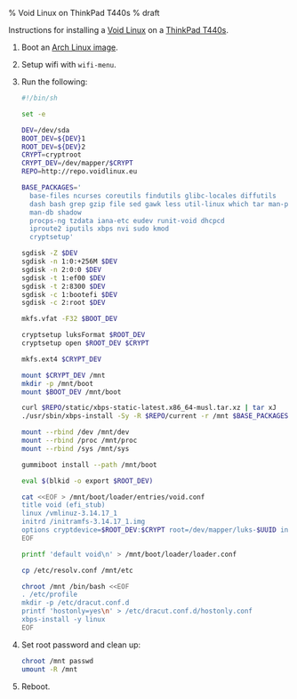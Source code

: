 % Void Linux on ThinkPad T440s
% draft

Instructions for installing a [Void Linux][] on a [ThinkPad T440s][t440s].

1. Boot an [Arch Linux image][arch].
2. Setup wifi with `wifi-menu`.
3. Run the following:

    ```sh
    #!/bin/sh

    set -e

    DEV=/dev/sda
    BOOT_DEV=${DEV}1
    ROOT_DEV=${DEV}2
    CRYPT=cryptroot
    CRYPT_DEV=/dev/mapper/$CRYPT
    REPO=http://repo.voidlinux.eu

    BASE_PACKAGES='
      base-files ncurses coreutils findutils glibc-locales diffutils
      dash bash grep gzip file sed gawk less util-linux which tar man-pages
      man-db shadow
      procps-ng tzdata iana-etc eudev runit-void dhcpcd
      iproute2 iputils xbps nvi sudo kmod
      cryptsetup'

    sgdisk -Z $DEV
    sgdisk -n 1:0:+256M $DEV
    sgdisk -n 2:0:0 $DEV
    sgdisk -t 1:ef00 $DEV
    sgdisk -t 2:8300 $DEV
    sgdisk -c 1:bootefi $DEV
    sgdisk -c 2:root $DEV

    mkfs.vfat -F32 $BOOT_DEV

    cryptsetup luksFormat $ROOT_DEV
    cryptsetup open $ROOT_DEV $CRYPT

    mkfs.ext4 $CRYPT_DEV

    mount $CRYPT_DEV /mnt
    mkdir -p /mnt/boot
    mount $BOOT_DEV /mnt/boot

    curl $REPO/static/xbps-static-latest.x86_64-musl.tar.xz | tar xJ
    ./usr/sbin/xbps-install -Sy -R $REPO/current -r /mnt $BASE_PACKAGES

    mount --rbind /dev /mnt/dev
    mount --rbind /proc /mnt/proc
    mount --rbind /sys /mnt/sys

    gummiboot install --path /mnt/boot

    eval $(blkid -o export $ROOT_DEV)

    cat <<EOF > /mnt/boot/loader/entries/void.conf
    title void (efi_stub)
    linux /vmlinuz-3.14.17_1
    initrd /initramfs-3.14.17_1.img
    options cryptdevice=$ROOT_DEV:$CRYPT root=/dev/mapper/luks-$UUID init=/usr/bin/runit-init ro quiet elevator=noop
    EOF

    printf 'default void\n' > /mnt/boot/loader/loader.conf

    cp /etc/resolv.conf /mnt/etc

    chroot /mnt /bin/bash <<EOF
    . /etc/profile
    mkdir -p /etc/dracut.conf.d
    printf 'hostonly=yes\n' > /etc/dracut.conf.d/hostonly.conf
    xbps-install -y linux
    EOF
    ```
4. Set root password and clean up:

    ```sh
    chroot /mnt passwd
    umount -R /mnt
    ```
5. Reboot.

[Void Linux]: http://voidlinux.eu/
[t440s]: http://shop.lenovo.com/us/en/laptops/thinkpad/t-series/t440s/
[arch]: https://www.archlinux.org/download/
